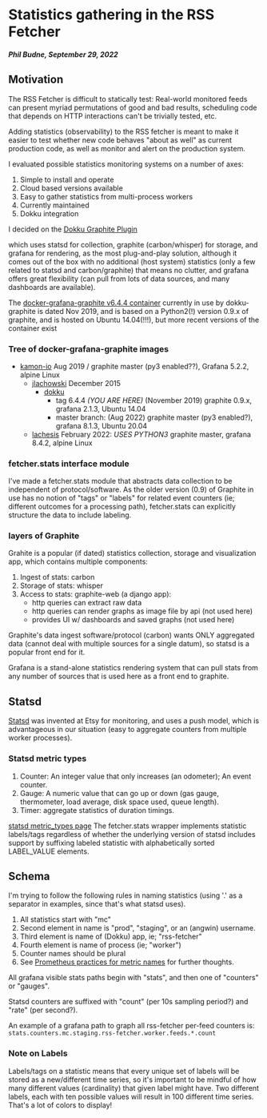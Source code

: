 # Statistics gathering in the RSS Fetcher

##### Phil Budne, September 29, 2022

## Motivation

The RSS Fetcher is difficult to statically test: Real-world monitored
feeds can present myriad permutations of good and bad results,
scheduling code that depends on HTTP interactions can't be trivially
tested, etc.

Adding statistics (observability) to the RSS fetcher is meant to make
it easier to test whether new code behaves "about as well" as current
production code, as well as monitor and alert on the production system.

I evaluated possible statistics monitoring systems on a number of axes:

1. Simple to install and operate
2. Cloud based versions available
3. Easy to gather statistics from multi-process workers
4. Currently maintained
5. Dokku integration

I decided on the [Dokku Graphite Plugin](https://github.com/dokku/dokku-graphite)

which uses statsd for collection, graphite (carbon/whisper) for storage,
and grafana for rendering, as the most plug-and-play solution,
although it comes out of the box with no additional (host system)
statistics (only a few related to statsd and carbon/graphite) that
means no clutter, and grafana offers great flexibility (can pull from
lots of data sources, and many dashboards are available).

The [docker-grafana-graphite v6.4.4 container](https://github.com/dokku/docker-grafana-graphite/tree/6.4.4)
currently in use by dokku-graphite is dated Nov 2019, and is based on a Python2(!)
version 0.9.x of graphite, and is hosted on Ubuntu 14.04(!!!), but more recent versions
of the container exist

### Tree of docker-grafana-graphite images

* [kamon-io](https://github.com/kamon-io/docker-grafana-graphite) Aug 2019 / graphite master (py3 enabled??), Grafana 5.2.2, alpine Linux
  + [jlachowski](https://github.com/jlachowski/docker-grafana-graphite) December 2015
    * [dokku](https://github.com/dokku/docker-grafana-graphite)
      - tag 6.4.4 *(YOU ARE HERE)* (November 2019) graphite 0.9.x, grafana 2.1.3, Ubuntu 14.04
       + master branch: (Aug 2022) graphite master (py3 enabled?), grafana 8.1.3, Ubuntu 20.04
  + [lachesis](https://github.com/lachesis/docker-grafana-graphite) February 2022: *USES PYTHON3* graphite master, grafana 8.4.2, alpine Linux

### fetcher.stats interface module

I've made a fetcher.stats module that abstracts data collection to be
independent of protocol/software.  As the older version (0.9) of
Graphite in use has no notion of "tags" or "labels" for related event
counters (ie; different outcomes for a processing path), fetcher.stats
can explicitly structure the data to include labeling.

### layers of Graphite

Grahite is a popular (if dated) statistics collection, storage and visualization app,
which contains multiple components:

1. Ingest of stats: carbon
2. Storage of stats: whisper
3. Access to stats: graphite-web (a django app):
    * http queries can extract raw data
    * http queries can render graphs as image file by api (not used here)
    * provides UI w/ dashboards and saved graphs (not used here)

Graphite's data ingest software/protocol (carbon) wants ONLY
aggregated data (cannot deal with multiple sources for a single
datum), so statsd is a popular front end for it.

Grafana is a stand-alone statistics rendering system that can pull stats
from any number of sources that is used here as a front end to graphite.

## Statsd

[Statsd](https://www.etsy.com/codeascraft/measure-anything-measure-everything/)
was invented at Etsy for monitoring, and uses a push model, which is advantageous
in our situation (easy to aggregate counters from multiple worker processes).

### Statsd metric types

1.  Counter:  An integer value that only increases (an odometer); An event counter.
2.  Gauge:  A numeric value that can go up or down (gas gauge, thermometer, load average, disk space used, queue length).
3.  Timer: aggregate statistics of duration timings.

[statsd metric_types page](https://github.com/statsd/statsd/blob/master/docs/metric_types.md)
The fetcher.stats wrapper implements statistic labels/tags regardless
of whether the underlying version of statsd includes support by
suffixing labeled statistic with alphabetically sorted LABEL_VALUE
elements.

## Schema

I'm trying to follow the following rules in naming statistics (using
'.' as a separator in examples, since that's what statsd uses).

1. All statistics start with "mc"
2. Second element in name is "prod", "staging", or an (angwin) username.
3. Third element is name of (Dokku) app, ie; "rss-fetcher"
4. Fourth element is name of process (ie; "worker")
5. Counter names should be plural
6. See [Prometheus practices for metric names](https://prometheus.io/docs/practices/naming/#metric-names) for further thoughts.

All grafana visible stats paths begin with "stats", and then one of
"counters" or "gauges".

Statsd counters are suffixed with "count" (per 10s sampling period?) and "rate" (per second?).

An example of a grafana path to graph all rss-fetcher per-feed counters is:
`stats.counters.mc.staging.rss-fetcher.worker.feeds.*.count`

### Note on Labels

Labels/tags on a statistic means that every unique set of labels will
be stored as a new/different time series, so it's important to be
mindful of how many different values (cardinality) that given label
might have.  Two different labels, each with ten possible values
will result in 100 different time series.  That's a lot of colors
to display!
